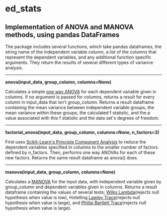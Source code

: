 # ed_stats
## Implementation of ANOVA and MANOVA methods, using pandas DataFrames

The package includes several functions, which take pandas dataframes, the string name of the independent variable column, a list of the columns that represent the dependent variables, and any additional function specific arguments. They return the results of several different types of variance analysis.

---


__anova(input\_data, group\_column, columns=None)__

Calculates a simple [one way ANOVA](https://en.wikipedia.org/wiki/One-way_analysis_of_variance) for each dependent variable given in columns. If no argument is passed for columns, returns a result for every column in input\_data that isn't group\_column. Returns a result dataframe containing the mean variance between independent variable groups, the mean variance within these groups, the calculated f statistic, and the p value associated with this f statistic and the data set's degrees of freedom.


---

__factorial\_anova(input\_data, group\_column, columns=None, n\_factors=3)__

First uses [Scikit-Learn's Principle Component Analysis](http://scikit-learn.org/stable/modules/generated/sklearn.decomposition.PCA.html#sklearn.decomposition.PCA) to reduce the dependent variables specified in columns to the smaller number of factors defined by n\_factors. Then, performs one way ANOVAs for each of these new factors. Returns the same result dataframe as anova() does.


---

__manova(input\_data, group\_column, columns=None)__

Calculates a [MANOVA](https://en.wikipedia.org/wiki/Multivariate_analysis_of_variance) for the input data, with independent variable given by group\_column and dependent variables given in columns.  Returns a result dataframe containing the values of several tests; [Wilks Lambda](http://www.statisticshowto.com/wilks-lambda/)(rejects null hypothesis when value is low), Hotelling [Lawley Trace](http://www.real-statistics.com/multivariate-statistics/multivariate-analysis-of-variance-manova/manova-basic-concepts/)(rejects null hypothesis when value is large), and [Phillai Bartlett Trace](http://www.real-statistics.com/multivariate-statistics/multivariate-analysis-of-variance-manova/manova-basic-concepts/)(rejects null hypothesis when value is large).
